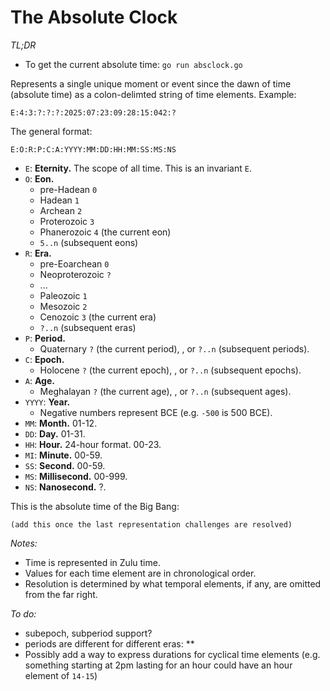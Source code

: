 # The Absolute Clock

_TL;DR_
* To get the current absolute time: `go run absclock.go`

Represents a single unique moment or event since the dawn of time (absolute time) as a colon-delimted string of time elements. Example:

`E:4:3:?:?:?:2025:07:23:09:28:15:042:?`

The general format:

`E:O:R:P:C:A:YYYY:MM:DD:HH:MM:SS:MS:NS`


* `E`: **Eternity.** The scope of all time. This is an invariant `E`.
* `O`: **Eon.**
    * pre-Hadean `0`
    * Hadean `1`
    * Archean `2`
    * Proterozoic `3`
    * Phanerozoic `4` (the current eon)
    * `5..n` (subsequent eons)
* `R`: **Era.**
    * pre-Eoarchean `0`
    * Neoproterozoic `?`
    * ...
    * Paleozoic `1`
    * Mesozoic `2`
    * Cenozoic `3` (the current era)
    * `?..n` (subsequent eras)
* `P`: **Period.**
    * Quaternary `?` (the current period), , or `?..n` (subsequent periods).
* `C`: **Epoch.** 
    * Holocene `?` (the current epoch), , or `?..n` (subsequent epochs).
* `A`: **Age.**
    * Meghalayan `?` (the current age), , or `?..n` (subsequent ages).
* `YYYY`: **Year.**
    * Negative numbers represent BCE (e.g. `-500` is 500 BCE).
* `MM`: **Month.** 01-12.
* `DD`: **Day.** 01-31.
* `HH`: **Hour.** 24-hour format. 00-23.
* `MI`: **Minute.** 00-59.
* `SS`: **Second.** 00-59.
* `MS`: **Millisecond.** 00-999.
* `NS`: **Nanosecond.** ?.

This is the absolute time of the Big Bang:

`(add this once the last representation challenges are resolved)`

_Notes:_
* Time is represented in Zulu time.
* Values for each time element are in chronological order.
* Resolution is determined by what temporal elements, if any, are omitted from the far right.

_To do:_
* subepoch, subperiod support? 
* periods are different for different eras:
** 
* Possibly add a way to express durations for cyclical time elements (e.g. something starting at 2pm lasting for an hour could have an hour element of `14-15`)
